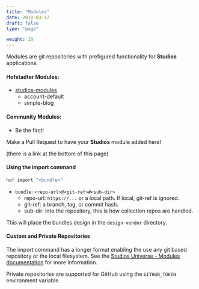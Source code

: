 ```yaml
---
title: "Modules"
date: 2018-03-12
draft: false
type: "page"

weight: 10
---
```


Modules are git repositories with prefigured functionality for __Studios__ applications.


#### Hofstadter Modules:

- [studios-modules](https://github.com/hofstadter-io/studios-modules)
    - account-default
    - simple-blog


#### Community Modules:

- Be the first!

Make a Pull Request to have your __Studios__ module added here!

(there is a link at the bottom of this page)


#### Using the import command

```sh
hof import "<bundle>"
```

- `bundle`: `<repo-url>@<git-ref>#<sub-dir>`
    - repo-url: `https://...` or a local path. If local, git-ref is ignored.
    - git-ref: a branch, tag, or commit hash.
    - sub-dir: into the repository, this is how collection repos are handled.

This will place the bundles design in the `design-vendor` directory.

#### Custom and Private Repositories

The import command has a longer format enabling the use
any git based repository or the local filesystem.
See the [Studios Universe - Modules documentation](/universe/modules) for more information.

Private repositories are supported for GitHub using
the `GITHUB_TOKEN` environment variable.

